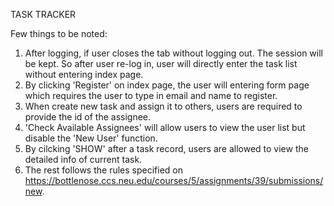 TASK TRACKER

Few things to be noted:
1. After logging, if user closes the tab without logging out. The session will be kept. So after user re-log in, user will directly enter the task list without entering index page.
2. By clicking 'Register' on index page, the user will entering form page which requires the user to type in email and name to register.
3. When create new task and assign it to others, users are required to provide the id of the assignee.
4. 'Check Available Assignees' will allow users to view the user list but disable the 'New User' function.
5. By cilcking 'SHOW' after a task record, users are allowed to view the detailed info of current task.
6. The rest follows the rules specified on https://bottlenose.ccs.neu.edu/courses/5/assignments/39/submissions/new.
